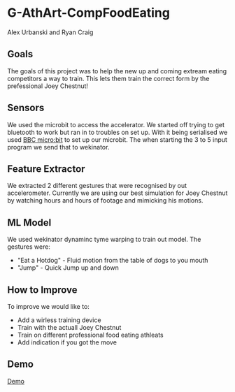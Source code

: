 # G-AthArt-CompFoodEating
Alex Urbanski and Ryan Craig

## Goals

The goals of this project was to help the new up and coming extream eating competitors a way to train. This lets them train the correct form by the prefessional Joey Chestnut!

## Sensors 
We used the microbit to access the accelerator. We started off trying to get bluetooth to work but ran in to troubles on set up. With it being serialised we used [BBC micro:bit](http://www.wekinator.org/examples/#BBC_microbit) to set up our microbit. The when starting the 3 to 5 input program we send that to wekinator.

## Feature Extractor
We extracted 2 different gestures that were recognised by out accelerometer. Currently we are using our best simulation for Joey Chestnut by watching hours and hours of footage and mimicking his motions.

## ML Model
We used wekinator dynaminc tyme warping to train out model. 
The gestures were:
 * "Eat a Hotdog" - Fluid motion from the table of dogs to you mouth 
 * "Jump" - Quick Jump up and down

## How to Improve
To improve we would like to:
* Add a wirless training device
* Train with the actuall Joey Chestnut
* Train on different professional food eating athleats
* Add indication if you got the move 

## Demo

[Demo](//Link)

